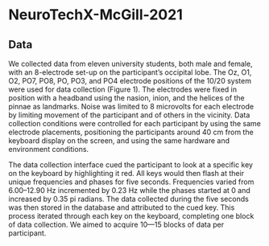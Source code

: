 # NeuroTechX-McGill-2021

## Data

We collected data from eleven university students, both male and female, with an 8-electrode set-up on the participant’s occipital lobe. The Oz, O1, O2, PO7, PO8, PO, PO3, and PO4 electrode positions of the 10/20 system were used for data collection (Figure 1). The electrodes were fixed in position with a headband using the nasion, inion, and the helices of the pinnae as landmarks. Noise was limited to 8 microvolts for each electrode by limiting movement of the participant and of others in the vicinity. Data collection conditions were controlled for each participant by using the same electrode placements, positioning the participants around 40 cm from the keyboard display on the screen, and using the same hardware and environment conditions.



The data collection interface cued the participant to look at a specific key on the keyboard by highlighting it red. All keys would then flash at their unique frequencies and phases for five seconds. Frequencies varied from 6.00–12.90 Hz incremented by 0.23 Hz while the phases started at 0 and increased by 0.35 pi radians. The data collected during the five seconds was then stored in the database and attributed to the cued key. This process iterated through each key on the keyboard, completing one block of data collection. We aimed to acquire 10—15 blocks of data per participant.
